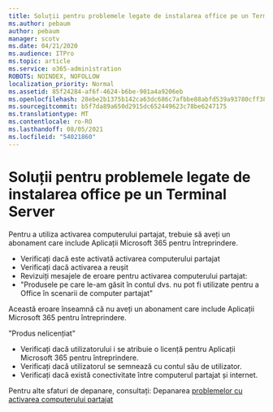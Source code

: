 ```yaml
---
title: Soluții pentru problemele legate de instalarea office pe un Terminal Server
ms.author: pebaum
author: pebaum
manager: scotv
ms.date: 04/21/2020
ms.audience: ITPro
ms.topic: article
ms.service: o365-administration
ROBOTS: NOINDEX, NOFOLLOW
localization_priority: Normal
ms.assetid: 85f24284-af6f-4624-b6be-901a4a9206eb
ms.openlocfilehash: 28ebe2b1375b142ca63dc686c7afbbe88abfd539a93780cff3861f80de40b411
ms.sourcegitcommit: b5f7da89a650d2915dc652449623c78be6247175
ms.translationtype: MT
ms.contentlocale: ro-RO
ms.lasthandoff: 08/05/2021
ms.locfileid: "54021860"
---
```

# <a name="solutions-for-issues-around-installing-office-on-a-terminal-server"></a>Soluții pentru problemele legate de instalarea office pe un Terminal Server

Pentru a utiliza activarea computerului partajat, trebuie să aveți un abonament care include Aplicații Microsoft 365 pentru întreprindere.
  
- Verificați dacă este activată activarea computerului partajat
- Verificați dacă activarea a reușit
- Revizuiți mesajele de eroare pentru activarea computerului partajat:
- "Produsele pe care le-am găsit în contul dvs. nu pot fi utilizate pentru a Office în scenarii de computer partajat"
  
Această eroare înseamnă că nu aveți un abonament care include Aplicații Microsoft 365 pentru întreprindere.

"Produs nelicențiat"

- Verificați dacă utilizatorului i se atribuie o licență pentru Aplicații Microsoft 365 pentru întreprindere.
- Verificați dacă utilizatorul se semnează cu contul său de utilizator.
- Verificați dacă există conectivitate între computerul partajat și internet.

Pentru alte sfaturi de depanare, consultați: Depanarea [problemelor cu activarea computerului partajat](https://docs.microsoft.com/DeployOffice/troubleshoot-shared-computer-activation)